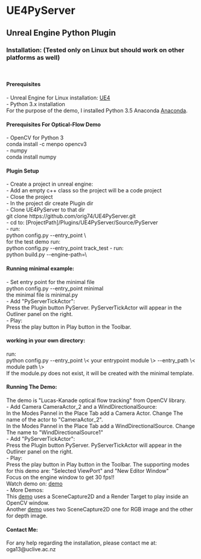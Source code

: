 # UE4PyServer
<h2>Unreal Engine Python Plugin</h2>
<h3>Installation: (Tested only on Linux but should work on other platforms as well)</h3><br/>
<h4>Prerequisites</h4>
- Unreal Engine for Linux installation:  <a href="https://wiki.unrealengine.com/Building_On_Linux">UE4</a><br/>
- Python 3.x installation<br/>
For the purpose of the demo, I installed Python 3.5 Anaconda <a href="https://www.continuum.io/downloads" >Anaconda</a>. <br/>
<h4>Prerequisites For Optical-Flow Demo</h4>
- OpenCV for Python 3<br/>
conda install -c menpo opencv3<br/>
- numpy<br/>
conda install numpy 

<h4>Plugin Setup</h4>
- Create a project in unreal engine:<br/>
- Add an empty c++ class so the project will be a code project<br/>
- Close the project<br/>
- In the project dir create Plugin dir<br/>
- Clone UE4PyServer to that dir<br/>
git clone  https://github.com/orig74/UE4PyServer.git<br/>
- cd to:  [ProjectPath]/Plugins/UE4PyServer/Source/PyServer<br/>
- run: <br/>
python config.py --entry_point \<your entry point\><br/>
for the test demo run:<br/>
python config.py --entry_point track_test
- run:<br/>
python build.py --engine-path=\<unreal engine dir PATH\><br/>

<h4>Running minimal example:</h4>
- Set entry point for the minimal file<br/>
python config.py --entry_point minimal<br/>
the minimal file is minimal.py<br/>
- Add "PyServerTickActor":<br/>
Press the Plugin button PyServer. PyServerTickActor will appear in the Outliner panel on the right.<br/>
- Play:<br/>
Press the play button in Play button in the Toolbar. <br/>

<h4> working in your own directory:</h4>
run:<br/>
python config.py --entry_point \< your entrypoint module \> --entry_path  \< module path \> <br/>
If the module.py does not exist, it will be created with the minimal template. <br/>

<h4>Running The Demo:</h4>
The demo is "Lucas-Kanade optical flow tracking" from OpenCV library. <br/>
- Add Camera CameraActor_2  and a WindDirectionalSource:<br/>
In the Modes Pannel in the Place Tab add a Camera Actor. Change The name of the actor to "CameraActor_2".<br/>
In the Modes Pannel in the Place Tab add a WindDirectionalSource. Change The name to "WindDirectionalSource1"<br/>
- Add "PyServerTickActor":<br/>
Press the Plugin button PyServer. PyServerTickActor will appear in the Outliner panel on the right.<br/>
- Play:<br/>
Press the play button in Play button in the Toolbar. The supporting modes for this demo are:  "Selected ViewPort"  and "New Editor Window" <br/>
Focus on the engine window to get 30 fps!!<br/>
Watch demo on: <a href="https://youtu.be/ydBFlI_fhso">demo</a><br/>
- More Demos:<br/>
This <a href="https://youtu.be/nXu6NCOoIRQ">demo</a> uses a SceneCapture2D and a Render Target to play inside an OpenCV window.<br/>
Another <a href="https://youtu.be/oNB7iSDiUX0">demo</a> uses two SceneCapture2D one for RGB image and the other for depth image.<br/>

<h4>Contact Me:</h4>
For any help regarding the installation, please contact me at:<br/>
oga13@uclive.ac.nz<br/>
